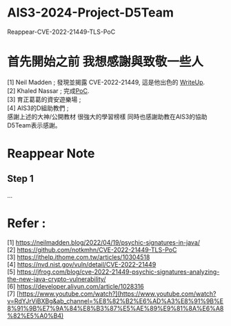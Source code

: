 # AIS3-2024-Project-D5Team
Reappear-CVE-2022-21449-TLS-PoC

# 首先開始之前 我想感謝與致敬一些人
[1] Neil Madden ; 發現並揭露 CVE-2022-21449, 這是他出色的 [WriteUp](https://neilmadden.blog/2022/04/19/psychic-signatures-in-java/). \
[2] Khaled Nassar ; 完成[PoC](https://github.com/notkmhn/CVE-2022-21449-TLS-PoC).\
[3] 育正葛葛的資安遊樂場 ; \
[4] AIS3的D組助教們 ; \
感謝上述的大神/公開教材 很強大的學習榜樣 同時也感謝助教在AIS3的協助 D5Team表示感謝。

# Reappear Note

## Step 1
...

# Refer :
[1] https://neilmadden.blog/2022/04/19/psychic-signatures-in-java/ \
[2] https://github.com/notkmhn/CVE-2022-21449-TLS-PoC \
[3] https://ithelp.ithome.com.tw/articles/10304518 \
[4] https://nvd.nist.gov/vuln/detail/CVE-2022-21449 \
[5] https://jfrog.com/blog/cve-2022-21449-psychic-signatures-analyzing-the-new-java-crypto-vulnerability/ \
[6] https://developer.aliyun.com/article/1028316 \
[7] [https://www.youtube.com/watch?](https://www.youtube.com/watch?v=RdYJrViBXBg&ab_channel=%E8%82%B2%E6%AD%A3%E8%91%9B%E8%91%9B%E7%9A%84%E8%B3%87%E5%AE%89%E9%81%8A%E6%A8%82%E5%A0%B4)
